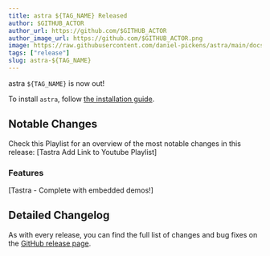 ```yaml
---
title: astra ${TAG_NAME} Released
author: $GITHUB_ACTOR
author_url: https://github.com/$GITHUB_ACTOR
author_image_url: https://github.com/$GITHUB_ACTOR.png
image: https://raw.githubusercontent.com/daniel-pickens/astra/main/docs/website/static/img/logo.png
tags: ["release"]
slug: astra-${TAG_NAME}
---
```


astra `${TAG_NAME}` is now out!

<!--truncate-->

To install `astra`, follow [the installation guide](/docs/overview/installation).

## Notable Changes
Check this Playlist for an overview of the most notable changes in this release: [Tastra Add Link to Youtube Playlist]

### Features

[Tastra - Complete with embedded demos!]

## Detailed Changelog

As with every release, you can find the full list of changes and bug fixes on the [GitHub release page](https://github.com/${GITHUB_REPOSITORY}/releases/tag/${TAG_NAME}).

